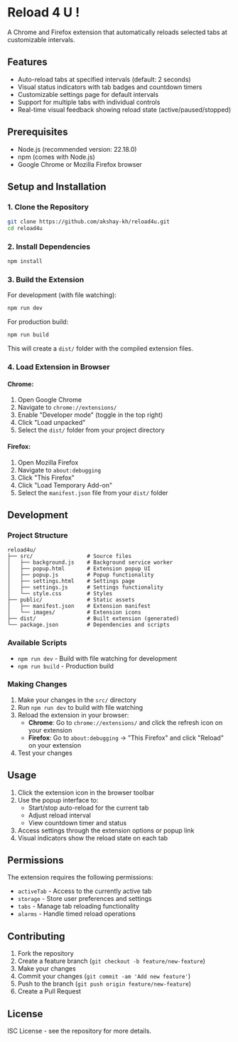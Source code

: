# Reload 4 U !

A Chrome and Firefox extension that automatically reloads selected tabs at customizable intervals.

## Features

- Auto-reload tabs at specified intervals (default: 2 seconds)
- Visual status indicators with tab badges and countdown timers
- Customizable settings page for default intervals
- Support for multiple tabs with individual controls
- Real-time visual feedback showing reload state (active/paused/stopped)

## Prerequisites

- Node.js (recommended version: 22.18.0)
- npm (comes with Node.js)
- Google Chrome or Mozilla Firefox browser

## Setup and Installation

### 1. Clone the Repository

```bash
git clone https://github.com/akshay-kh/reload4u.git
cd reload4u
```

### 2. Install Dependencies

```bash
npm install
```

### 3. Build the Extension

For development (with file watching):
```bash
npm run dev
```

For production build:
```bash
npm run build
```

This will create a `dist/` folder with the compiled extension files.

### 4. Load Extension in Browser

#### Chrome:
1. Open Google Chrome
2. Navigate to `chrome://extensions/`
3. Enable "Developer mode" (toggle in the top right)
4. Click "Load unpacked"
5. Select the `dist/` folder from your project directory

#### Firefox:
1. Open Mozilla Firefox
2. Navigate to `about:debugging`
3. Click "This Firefox"
4. Click "Load Temporary Add-on"
5. Select the `manifest.json` file from your `dist/` folder

## Development

### Project Structure

```
reload4u/
├── src/                 # Source files
│   ├── background.js    # Background service worker
│   ├── popup.html       # Extension popup UI
│   ├── popup.js         # Popup functionality
│   ├── settings.html    # Settings page
│   ├── settings.js      # Settings functionality
│   └── style.css        # Styles
├── public/              # Static assets
│   ├── manifest.json    # Extension manifest
│   └── images/          # Extension icons
├── dist/                # Built extension (generated)
└── package.json         # Dependencies and scripts
```

### Available Scripts

- `npm run dev` - Build with file watching for development
- `npm run build` - Production build

### Making Changes

1. Make your changes in the `src/` directory
2. Run `npm run dev` to build with file watching
3. Reload the extension in your browser:
   - **Chrome**: Go to `chrome://extensions/` and click the refresh icon on your extension
   - **Firefox**: Go to `about:debugging` → "This Firefox" and click "Reload" on your extension
4. Test your changes

## Usage

1. Click the extension icon in the browser toolbar
2. Use the popup interface to:
   - Start/stop auto-reload for the current tab
   - Adjust reload interval
   - View countdown timer and status
3. Access settings through the extension options or popup link
4. Visual indicators show the reload state on each tab

## Permissions

The extension requires the following permissions:
- `activeTab` - Access to the currently active tab
- `storage` - Store user preferences and settings
- `tabs` - Manage tab reloading functionality
- `alarms` - Handle timed reload operations

## Contributing

1. Fork the repository
2. Create a feature branch (`git checkout -b feature/new-feature`)
3. Make your changes
4. Commit your changes (`git commit -am 'Add new feature'`)
5. Push to the branch (`git push origin feature/new-feature`)
6. Create a Pull Request

## License

ISC License - see the repository for more details.

